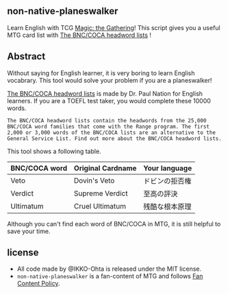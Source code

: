 ## non-native-planeswalker

Learn English with TCG [Magic: the Gathering](https://magic.wizards.com/)! 
This script gives you a useful MTG card list with [The BNC/COCA headword lists](https://www.wgtn.ac.nz/lals/resources/paul-nations-resources/vocabulary-lists) !

## Abstract

Without saying for English learner, it is very boring to learn English vocabrary. 
This tool would solve your problem if you are a planeswalker!

 [The BNC/COCA headword lists](https://www.wgtn.ac.nz/lals/resources/paul-nations-resources/vocabulary-lists) is made by Dr. Paul Nation for English learners. If you are a TOEFL test taker, you would complete these 10000 words. 
```
The BNC/COCA headword lists contain the headwords from the 25,000 BNC/COCA word families that come with the Range program. The first 2,000 or 3,000 words of the BNC/COCA lists are an alternative to the General Service List. Find out more about the BNC/COCA headword lists.
```

This tool shows a following table.

| BNC/COCA word | Original Cardname | Your language    |
| ----------- | ----------------- | ---------------- |
| Veto       | Dovin's Veto       | ドビンの拒否権       |
| Verdict     | Supreme Verdict   | 至高の評決       |
| Ultimatum     | Cruel Ultimatum   | 残酷な根本原理      |

Although you can't find each word of BNC/COCA in MTG, it is still helpful to save your time.

## license

- All code made by @IKKO-Ohta is released under the MIT license.
- `non-native-planeswalker` is a fan-content of MTG and follows [Fan Content Policy](https://company.wizards.com/fancontentpolicy). 

